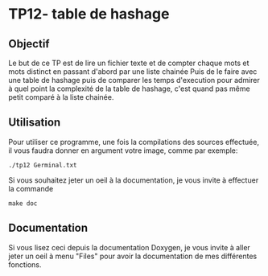 # TP12- table de hashage

## Objectif

Le but de ce TP est de lire un fichier texte et de compter chaque mots et mots distinct en passant d'abord par une liste
chainée Puis de le faire avec une table de hashage puis de comparer les temps d'execution pour admirer à quel point la
complexité de la table de hashage, c'est quand pas même petit comparé à la liste chainée.

## Utilisation

Pour utiliser ce programme, une fois la compilations des sources effectuée, il vous faudra donner en argument votre
image, comme par exemple:

```shell
./tp12 Germinal.txt
```

Si vous souhaitez jeter un oeil à la documentation, je vous invite à effectuer la commande

```shell
make doc
```

## Documentation

Si vous lisez ceci depuis la documentation Doxygen, je vous invite à aller jeter un oeil à menu "Files" pour avoir la
documentation de mes différentes fonctions.